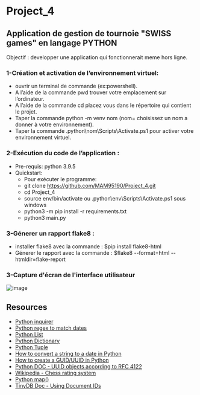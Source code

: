 # Project_4
## Application de gestion de tournoie "SWISS games" en langage PYTHON
Objectif : developper une application qui fonctionnerait meme hors ligne.

### 1-Création et activation de l’environnement virtuel:
- ouvrir un terminal de commande (ex:powershell).
- A l’aide de la commande pwd trouver votre emplacement sur l’ordinateur.
- A l’aide de la commande cd placez vous dans le répertoire qui contient le projet.
- Taper la commande python -m venv nom (nom= choisissez un nom a donner à votre environnement). 
- Taper la commande .python\nom\Scripts\Activate.ps1 pour activer votre environnement virtuel.

### 2-Exécution du code de l’application :
- Pre-requis: python 3.9.5
- Quickstart:
    - Pour exécuter le programme:
    - git clone https://github.com/MAM95190/Project_4.git
    - cd Project_4
    - source env/bin/activate ou .python\env\Scripts\Activate.ps1 sous windows
    - python3 -m pip install -r requirements.txt
    - python3 main.py
### 3-Génerer un rapport flake8 :
- installer flake8  avec la commande : $pip install flake8-html  
- Génerer le rapport avec la commande : $flake8 --format=html --htmldir=flake-report  

### 3-Capture d'écran de l'interface utilisateur



![image](https://user-images.githubusercontent.com/83790916/156448486-8c3fbeed-b203-4b43-987a-07d2c2803eb0.png)


## Resources
* [Python inquirer](https://magmax.org/python-inquirer/)
* [Python regex to match dates](https://stackoverflow.com/questions/4709652/python-regex-to-match-dates)
* [Python List](https://www.programiz.com/python-programming/list)
* [Python Dictionary](https://www.programiz.com/python-programming/dictionary)
* [Python Tuple](https://www.programiz.com/python-programming/tuple)
* [How to convert a string to a date in Python](https://stackoverflow.com/questions/4709652/python-regex-to-match-dates)
* [How to create a GUID/UUID in Python](https://stackoverflow.com/questions/534839/how-to-create-a-guid-uuid-in-python)
* [Python DOC - UUID objects according to RFC 4122](https://docs.python.org/3/library/uuid.html)
* [Wikipedia - Chess rating system](https://en.wikipedia.org/wiki/Chess_rating_system)
* [Python map()](https://www.programiz.com/python-programming/methods/built-in/map)
* [TinyDB Doc - Using Document IDs](https://tinydb.readthedocs.io/en/latest/usage.html#using-document-ids)
